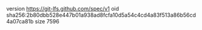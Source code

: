 version https://git-lfs.github.com/spec/v1
oid sha256:2b80dbb528e447b01a938ad8fcfa10d5a54c4cd4a83f513a86b56cd4a07ca81b
size 7596
